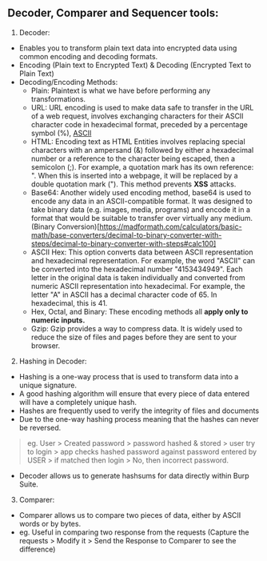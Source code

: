 ## Decoder, Comparer and Sequencer tools:

1. Decoder:
- Enables you to transform plain text data into encrypted data using common encoding and decoding formats.
- Encoding (Plain text to Encrypted Text) & Decoding (Encrypted Text to Plain Text)
- Decoding/Encoding Methods:
   - Plain: Plaintext is what we have before performing any transformations.
   - URL: URL encoding is used to make data safe to transfer in the URL of a web request, involves exchanging characters for their ASCII character code in hexadecimal format, preceded by a percentage symbol (%), [ASCII](https://www.asciitable.com/)
   - HTML: Encoding text as HTML Entities involves replacing special characters with an ampersand (&) followed by either a hexadecimal number or a reference to the character being escaped, then a semicolon (;). For example, a quotation mark has its own reference: &quot;. When this is inserted into a webpage, it will be replaced by a double quotation mark ("). This method prevents **XSS** attacks.
  - Base64: Another widely used encoding method, base64 is used to encode any data in an ASCII-compatible format. It was designed to take binary data (e.g. images, media, programs) and encode it in a format that would be suitable to transfer over virtually any medium. (Binary Conversion)[https://madformath.com/calculators/basic-math/base-converters/decimal-to-binary-converter-with-steps/decimal-to-binary-converter-with-steps#calc100]
  - ASCII Hex: This option converts data between ASCII representation and hexadecimal representation. For example, the word "ASCII" can be converted into the hexadecimal number "4153434949". Each letter in the original data is taken individually and converted from numeric ASCII representation into hexadecimal. For example, the letter "A" in ASCII has a decimal character code of 65. In hexadecimal, this is 41.
  - Hex, Octal, and Binary: These encoding methods all **apply only to numeric inputs.**
  - Gzip: Gzip provides a way to compress data. It is widely used to reduce the size of files and pages before they are sent to your browser. 
 
 
2. Hashing in Decoder:
- Hashing is a one-way process that is used to transform data into a unique signature.
- A good hashing algorithm will ensure that every piece of data entered will have a completely unique hash.
- Hashes are frequently used to verify the integrity of files and documents
- Due to the one-way hashing process meaning that the hashes can never be reversed.
> eg. User > Created password > password hashed & stored > user try to login > app checks hashed password against password entered by USER > if matched then login > No, then incorrect password.

- Decoder allows us to generate hashsums for data directly within Burp Suite.

3. Comparer: 
- Comparer allows us to compare two pieces of data, either by ASCII words or by bytes.
- eg. Useful in comparing two response from the requests (Capture the requests > Modify it > Send the Response to Comparer to see the difference)








